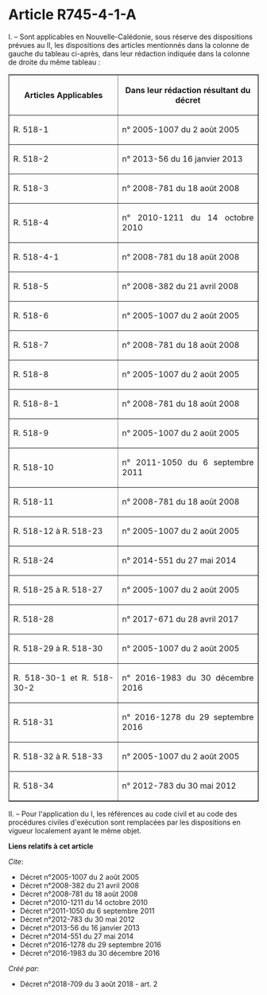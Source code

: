 # Article R745-4-1-A

I. – Sont applicables en Nouvelle-Calédonie, sous réserve des dispositions prévues au II, les dispositions des articles
mentionnés dans la colonne de gauche du tableau ci-après, dans leur rédaction indiquée dans la colonne de droite du même
tableau : 

<table border="1">
  <tbody>
    <tr>
      <th>

Articles Applicables </th>
      <th>

Dans leur rédaction résultant du décret </th>
    </tr>
    <tr>
      <td align="justify">

R. 518-1 </td>
      <td align="justify">

n° 2005-1007 du 2 août 2005 </td>
    </tr>
    <tr>
      <td align="justify">

R. 518-2 </td>
      <td align="justify">

n° 2013-56 du 16 janvier 2013 </td>
    </tr>
    <tr>
      <td align="justify">

R. 518-3 </td>
      <td align="justify">

n° 2008-781 du 18 août 2008 </td>
    </tr>
    <tr>
      <td align="justify">

R. 518-4 </td>
      <td align="justify">

n° 2010-1211 du 14 octobre 2010 </td>
    </tr>
    <tr>
      <td align="justify">

R. 518-4-1 </td>
      <td align="justify">

n° 2008-781 du 18 août 2008 </td>
    </tr>
    <tr>
      <td align="justify">

R. 518-5 </td>
      <td align="justify">

n° 2008-382 du 21 avril 2008 </td>
    </tr>
    <tr>
      <td align="justify">

R. 518-6 </td>
      <td align="justify">

n° 2005-1007 du 2 août 2005 </td>
    </tr>
    <tr>
      <td align="justify">

R. 518-7 </td>
      <td align="justify">

n° 2008-781 du 18 août 2008 </td>
    </tr>
    <tr>
      <td align="justify">

R. 518-8 </td>
      <td align="justify">

n° 2005-1007 du 2 août 2005 </td>
    </tr>
    <tr>
      <td align="justify">

R. 518-8-1 </td>
      <td align="justify">

n° 2008-781 du 18 août 2008 </td>
    </tr>
    <tr>
      <td align="justify">

R. 518-9 </td>
      <td align="justify">

n° 2005-1007 du 2 août 2005 </td>
    </tr>
    <tr>
      <td align="justify">

R. 518-10 </td>
      <td align="justify">

n° 2011-1050 du 6 septembre 2011 </td>
    </tr>
    <tr>
      <td align="justify">

R. 518-11 </td>
      <td align="justify">

n° 2008-781 du 18 août 2008 </td>
    </tr>
    <tr>
      <td align="justify">

R. 518-12 à R. 518-23 </td>
      <td align="justify">

n° 2005-1007 du 2 août 2005 </td>
    </tr>
    <tr>
      <td align="justify">

R. 518-24 </td>
      <td align="justify">

n° 2014-551 du 27 mai 2014 </td>
    </tr>
    <tr>
      <td align="justify">

R. 518-25 à R. 518-27 </td>
      <td align="justify">

n° 2005-1007 du 2 août 2005 </td>
    </tr>
    <tr>
      <td align="justify">

R. 518-28 </td>
      <td align="justify">

n° 2017-671 du 28 avril 2017 </td>
    </tr>
    <tr>
      <td align="justify">

R. 518-29 à R. 518-30 </td>
      <td align="justify">

n° 2005-1007 du 2 août 2005 </td>
    </tr>
    <tr>
      <td align="justify">

R. 518-30-1 et R. 518-30-2 </td>
      <td align="justify">

n° 2016-1983 du 30 décembre 2016 </td>
    </tr>
    <tr>
      <td align="justify">

R. 518-31 </td>
      <td align="justify">

n° 2016-1278 du 29 septembre 2016 </td>
    </tr>
    <tr>
      <td align="justify">

R. 518-32 à R. 518-33 </td>
      <td align="justify">

n° 2005-1007 du 2 août 2005 </td>
    </tr>
    <tr>
      <td align="justify">

R. 518-34 </td>
      <td align="justify">

n° 2012-783 du 30 mai 2012 </td>
    </tr>
  </tbody>
</table>

II. – Pour l'application du I, les références au code civil et au code des procédures civiles d'exécution sont remplacées par
les dispositions en vigueur localement ayant le même objet.

**Liens relatifs à cet article**

_Cite_:

  - Décret n°2005-1007 du 2 août 2005
  - Décret n°2008-382 du 21 avril 2008
  - Décret n°2008-781 du 18 août 2008
  - Décret n°2010-1211 du 14 octobre 2010
  - Décret n°2011-1050 du 6 septembre 2011
  - Décret n°2012-783 du 30 mai 2012
  - Décret n°2013-56 du 16 janvier 2013
  - Décret n°2014-551 du 27 mai 2014
  - Décret n°2016-1278 du 29 septembre 2016
  - Décret n°2016-1983 du 30 décembre 2016

_Créé par_:

  - Décret n°2018-709 du 3 août 2018 - art. 2
